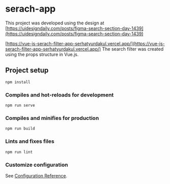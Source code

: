 # serach-app

  This project was developed using the design at [https://uidesigndaily.com/posts/figma-search-section-day-1439](https://uidesigndaily.com/posts/figma-search-section-day-1439)

  [https://vue-js-serach-filter-app-serhatyurdakul.vercel.app/](https://vue-js-serach-filter-app-serhatyurdakul.vercel.app/)
   The search filter was created using the props structure in Vue.js.
## Project setup
```
npm install
```

### Compiles and hot-reloads for development
```
npm run serve
```

### Compiles and minifies for production
```
npm run build
```

### Lints and fixes files
```
npm run lint
```

### Customize configuration
See [Configuration Reference](https://cli.vuejs.org/config/).
